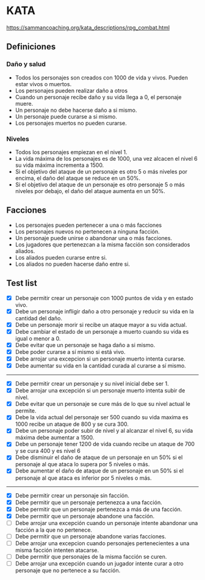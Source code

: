 # KATA
https://sammancoaching.org/kata_descriptions/rpg_combat.html

## Definiciones
### Daño y salud
* Todos los personajes son creados con 1000 de vida y vivos. Pueden estar vivos o muertos.
* Los personajes pueden realizar daño a otros
* Cuando un personaje recibe daño y su vida llega a 0, el personaje muere.
* Un personaje no debe hacerse daño a si mismo.
* Un personaje puede curarse a si mismo.
* Los personajes muertos no pueden curarse.

### Niveles
* Todos los personajes empiezan en el nivel 1.
* La vida máxima de los personajes es de 1000, una vez alcacen el nivel 6 su vida máxima incrementa a 1500.
* Si el objetivo del ataque de un personaje es otro 5 o más niveles por encima, el daño del ataque se reduce en un 50%.
* Si el objetivo del ataque de un personaje es otro personaje 5 o más niveles por debajo, el daño del ataque aumenta en un 50%.

## Facciones
* Los personajes pueden pertenecer a una o más facciones
* Los personajes nuevos no pertenecen a ninguna facción.
* Un personaje puede unirse o abandonar una o más facciones.
* Los jugadores que pertenezcan a la misma facción son considerados aliados.
* Los aliados pueden curarse entre si.
* Los aliados no pueden hacerse daño entre si.

## Test list
- [X] Debe permitir crear un personaje con 1000 puntos de vida y en estado vivo.
- [X] Debe un personaje infligir daño a otro personaje y reducir su vida en la cantidad del daño.
- [X] Debe un personaje morir si recibe un ataque mayor a su vida actual.
- [X] Debe cambiar el estado de un personaje a muerto cuando su vida es igual o menor a 0.
- [X] Debe evitar que un personaje se haga daño a si mismo.
- [X] Debe poder curarse a sí mismo si está vivo.
- [X] Debe arrojar una excepcion si un personaje muerto intenta curarse.
- [X] Debe aumentar su vida en la cantidad curada al curarse a sí mismo.
---------------------------------------------
- [X] Debe permitir crear un personaje y su nivel inicial debe ser 1.
- [X] Debe arrojar una excepción si un personaje muerto intenta subir de nivel.
- [X] Debe evitar que un personaje se cure más de lo que su nivel actual le permite.
- [X] Debe la vida actual del personaje ser 500 cuando su vida maxima es 1000 recibe un ataque de 800 y se cura 300.
- [X] Debe un personaje poder subir de nivel y al alcanzar el nivel 6, su vida máxima debe aumentar a 1500.
- [X] Debe un personaje tener 1200 de vida cuando recibe un ataque de 700 y se cura 400 y es nivel 6
- [X] Debe disminuir el daño de ataque de un personaje en un 50% si el personaje al que ataca lo supera por 5 niveles o más.
- [X] Debe aumentar el daño de ataque de un personaje en un 50% si el personaje al que ataca es inferior por 5 niveles o más.
--------------------------------------------
- [X] Debe permitir crear un personaje sin facción.
- [X] Debe permitir que un personaje pertenezca a una facción.
- [X] Debe permitir que un personaje pertenezca a más de una facción.
- [X] Debe permitir que un personaje abandone una facción.
- [ ] Debe arrojar una excepción cuando un personaje intente abandonar una facción a la que no pertenece.
- [ ] Debe permitir que un personaje abandone varias facciones.
- [ ] Debe arrojar una excepcion cuando personajes pertenecientes a una misma facción intenten atacarse.
- [ ] Debe permitir que personajes de la misma facción se curen.
- [ ] Debe arrojar una excepción cuando un jugador intente curar a otro personaje que no pertenece a su facción.